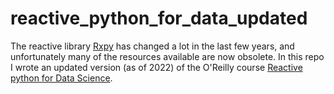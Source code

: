 # reactive_python_for_data_updated
The reactive library [Rxpy](https://rxpy.readthedocs.io/en/latest/) has changed a lot in the last few years, and unfortunately many of the resources available are now obsolete. 
In this repo I wrote an updated version (as of 2022) of the O'Reilly course [Reactive python for Data Science](https://learning.oreilly.com/videos/reactive-python-for/9781491979006/).
